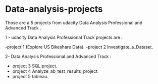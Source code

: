 # Data-analysis-projects
Those are a 5 projects from udacity Data Analysis Professional and Advanced Track .

1 - udacity Data Analysis Professional Track projects are :

-project 1 (Explore US Bikeshare Data).
-project 2 Investigate_a_Dataset.

2- Data Analysis Professional and Advanced Track :
- project 3 SQL project.
- project 4  Analyze_ab_test_results_project.
- project 5  tableau.

